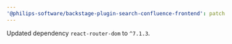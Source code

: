 ```yaml
---
'@philips-software/backstage-plugin-search-confluence-frontend': patch
---
```


Updated dependency `react-router-dom` to `^7.1.3`.
